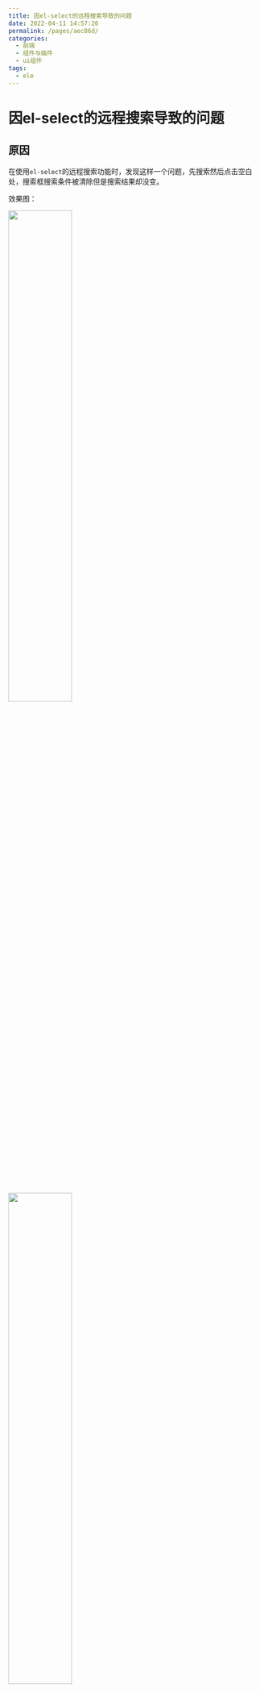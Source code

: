 ```yaml
---
title: 因el-select的远程搜索导致的问题
date: 2022-04-11 14:57:26
permalink: /pages/aec86d/
categories:
  - 前端
  - 组件与插件
  - ui组件
tags:
  - ele
---
```

# 因el-select的远程搜索导致的问题

## 原因

在使用`el-select`的远程搜索功能时，发现这样一个问题，先搜索然后点击空白处，搜索框搜索条件被清除但是搜索结果却没变。

效果图：

<img src="/blog/images/101.png" width="50%" height="50%" />

<img src="/blog/images/102.png"  width="50%" height="50%" />

下面是具体代码：

```vue
<el-select
  v-model="formData.groupCodes"
  multiple
  collapse-tags
  filterable
  remote
  placeholder="请选择产品组，可多选"
  :loading="selectLoading"
  :remote-method="searchProducts"
>
    ......
</el-select>
```

```js
// 下拉框模糊搜索
searchProducts(val) {
  this.selectLoading = true;
   // 此处定时器作用是，基于vue实现的防抖
  if (this.timeout) clearTimeout(this.timeout);
  this.timeout = setTimeout(async () => {
    await this.queryLimitType(val); // 调获取下拉框数据的方法
    this.selectLoading = false;
  }, 300);
},
```

## 解决

经过查找，我发现输入框的搜索条件是在下拉框被隐藏时清空。

那么，我们可以在下拉框被隐藏时重新调一次获取下拉框数据方法。

配置如下：

```diff
<el-select
  v-model="formData.groupCodes"
  multiple
  collapse-tags
  filterable
  remote
  placeholder="请选择产品组，可多选"
  :loading="selectLoading"
  :remote-method="searchProducts"
+ @visible-change="resetGroupCodes"
>
    ......
</el-select>

+ // 当下拉框隐藏时，重置搜索结果
+ resetGroupCodes(val) {
+   if (val === false) {
+     this.queryLimitType("");
+   }
+ },
```

配置完后，刚刚那个问题是解决了，但是选中下拉选项时也会触发重置方法，这不是我想要的，还需要再优化下。

我看了饿了么官方文档后发现，`el-select`有一个`reserve-keyword`属性，官方描述是：在选中一个选项后保留当前的搜索关键词。

添加这个属性后，选中下拉选项时确实不会再调用重置方法了，但是搜索条件会保留，如何清除搜索条件呢？

通过查百度，我了解到，输入框的搜索条件是绑定在`query`中的，那么就可以通过change事件清空`query`中的搜索条件了。

完整代码：

```diff
<el-select
+ ref="groupCodes"
  v-model="formData.groupCodes"
  multiple
  collapse-tags
  filterable
  remote
  placeholder="请选择产品组，可多选"
  :loading="selectLoading"
  :remote-method="searchProducts"
+ reserve-keyword
  @visible-change="resetGroupCodes"
+ @change.native.capture="groupCodesChange"
>
	......
</el-select>

+ // 清除搜索结果
+ groupCodesChange() {
+   this.$refs.groupCodes.query = "";
+ },
// 当下拉框隐藏时，重置搜索结果
resetGroupCodes(val) {
  if (val === false) {
    this.queryLimitType("");
  }
},
// 下拉框模糊搜索
searchProducts(val) {
  this.selectLoading = true;
  if (this.timeout) clearTimeout(this.timeout);
  this.timeout = setTimeout(async () => {
    await this.queryLimitType(val);
    this.selectLoading = false;
  }, 300);
},
```

## 参考

[el-select 1.4.x版本实现2.x.x版本的reserve-keyword功能](https://www.cnblogs.com/luyuefeng/p/10097765.html)

[element-UI中监听el-select下拉框可搜索时候，filter-method自定义搜索方法](https://blog.csdn.net/qq_44552416/article/details/106018155)
